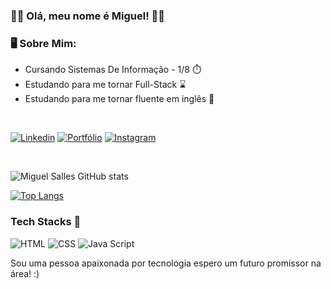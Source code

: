 ### 👋🏻 Olá, meu nome é Miguel! 👋🏻

### 🖥️ Sobre Mim:
<ul>
    <li>Cursando Sistemas De Informação - 1/8 ⏱️</li>
    <li>Estudando para me tornar Full-Stack ⌛</li>
    <li>Estudando para me tornar fluente em inglês 🗽</li>
</ul>

</br>

[![Linkedin](https://img.shields.io/badge/LinkedIn-0077B5?style=for-the-badge&logo=linkedin&logoColor=white)](https://www.linkedin.com/in/miguel-salles-99b57a331/)
[![Portfólio](https://img.shields.io/badge/website-000000?style=for-the-badge&logo=About.me&logoColor=white)]()
[![Instagram](https://img.shields.io/badge/Instagram-E4405F?style=for-the-badge&logo=instagram&logoColor=white)](https://www.instagram.com/miguel.sv__/)

</br>

![Miguel Salles GitHub stats](https://github-readme-stats.vercel.app/api?username=MiguelSallesV&show_icons=true&theme=merko)

[![Top Langs](https://github-readme-stats.vercel.app/api/top-langs/?username=MiguelSallesV&layout=donut)](https://github.com/anuraghazra/github-readme-stats)

### Tech Stacks 🚀

<div style = "display: inline-block;">
<img style = "text-align: center;" alt="HTML" src= "https://img.shields.io/badge/HTML5-E34F26?style=for-the-badge&logo=html5&logoColor=white">
<img style = "text-align: center;" alt="CSS" src= "https://img.shields.io/badge/CSS3-1572B6?style=for-the-badge&logo=css3&logoColor=white">
<img style = "text-align: center;" alt="Java Script" src= "https://img.shields.io/badge/JavaScript-F7DF1E?style=for-the-badge&logo=javascript&logoColor=black">

</br>

<p>Sou uma pessoa apaixonada por tecnologia espero um futuro promissor na área! :)</p>


</div>
